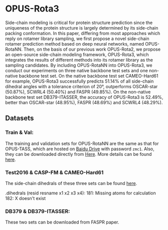 # OPUS-Rota3

Side-chain modeling is critical for protein structure prediction since the uniqueness of the protein structure is largely determined by its side-chain packing conformation. In this paper, differing from most approaches which reply on rotamer library sampling, we first propose a novel side-chain rotamer prediction method based on deep neural networks, named OPUS-RotaNN. Then, on the basis of our previous work OPUS-Rota2, we propose an open-source side-chain modeling framework, OPUS-Rota3, which integrates the results of different methods into its rotamer library as the sampling candidates. By including OPUS-RotaNN into OPUS-Rota3, we conduct our experiments on three native backbone test sets and one non-native backbone test set. On the native backbone test set CAMEO-Hard61 for example, OPUS-Rota3 successfully predicts 51.14% of all side-chain dihedral angles with a tolerance criterion of 20°, outperforms OSCAR-star (50.87%), SCWRL4 (50.40%) and FASPR (49.85%). On the non-native backbone test set DB379-ITASSER, the accuracy of OPUS-Rota3 is 52.49%, better than OSCAR-star (48.95%), FASPR (48.69%) and SCWRL4 (48.29%).

## Datasets

### Train & Val:

The training and validation sets for OPUS-RotaNN are the same as that for OPUS-TASS, which are hosted on [Baidu Drive](https://pan.baidu.com/s/1L6w_qBIKvleO2uFr1Ekevw) with password `zmc1`. Also, they can be downloaded directly from [Here](http://ma-lab.rice.edu/MaLab/dist/opus_tass_datasets.zip). More details can be found [here](https://github.com/thuxugang/opus_tass).

### Test2016 & CASP-FM & CAMEO-Hard61

The side-chain dihedrals of these three sets can be found [here](https://github.com/thuxugang/opus_rota3/tree/master/testsets).

 .dihedrals (resid resname x1 x2 x3 x4): 181: Missing atoms for calculation 182: X doesn't exist

### DB379 & DB379-ITASSER:

These two sets can be downloaded from FASPR paper.
